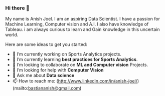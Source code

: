 



### Hi there 👋

My name is Anish Joel. I am an aspiring Data Scientist. I have a passion for Machine Learning, Computer vision and A.I. I also have knowledge of Tableau. i am always curious to learn and Gain knowledge in this uncertain world.

Here are some ideas to get you started:
- 🔭 I’m currently working on Sports Analytics projects.
- 🌱 I’m currently learning **best practices for Sports Analytics**.
- 👯 I’m looking to collaborate on **ML and Computer vision** Projects.
- 🤔 I’m looking for help with **Computer Vision**
- 💬 Ask me about **Data science**
- 📫 How to reach me: (http://www.linkedin.com/in/anish-joel/)
(mailto:bastiananish@gmail.com)

